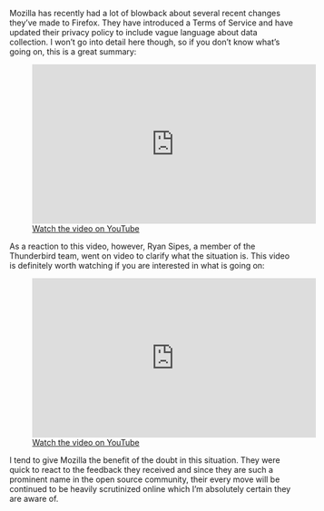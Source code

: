 Mozilla has recently had a lot of blowback about several recent changes they’ve made to Firefox. They have introduced a Terms of Service and have updated their privacy policy to include vague language about data collection. I won’t go into detail here though, so if you don’t know what’s going on, this is a great summary:

<figure><div class="wp-block-embed__wrapper"><iframe loading="lazy" title="I'm ditching Firefox &amp; Mozilla after 10 years of blunders" width="500" height="281" src="https://www.youtube.com/embed/Rc96ISKh2OM?feature=oembed" frameborder="0" allow="accelerometer; autoplay; clipboard-write; encrypted-media; gyroscope; picture-in-picture; web-share" referrerpolicy="strict-origin-when-cross-origin" allowfullscreen=""></iframe></div><figcaption><a href="https://www.youtube.com/watch?v=Rc96ISKh2OM" target="_blank" rel="noreferrer noopener">Watch the video on YouTube</a></figcaption></figure>

As a reaction to this video, however, Ryan Sipes, a member of the Thunderbird team, went on video to clarify what the situation is. This video is definitely worth watching if you are interested in what is going on:

<figure><div class="wp-block-embed__wrapper"><iframe loading="lazy" title="Clarifying what's happening at Mozilla: an Interview with Ryan Sipes from Thunderbird" width="500" height="281" src="https://www.youtube.com/embed/ctg5QzSt5tg?feature=oembed" frameborder="0" allow="accelerometer; autoplay; clipboard-write; encrypted-media; gyroscope; picture-in-picture; web-share" referrerpolicy="strict-origin-when-cross-origin" allowfullscreen=""></iframe></div><figcaption><a href="https://www.youtube.com/watch?v=ctg5QzSt5tg" target="_blank" rel="noreferrer noopener">Watch the video on YouTube</a></figcaption></figure>

I tend to give Mozilla the benefit of the doubt in this situation. They were quick to react to the feedback they received and since they are such a prominent name in the open source community, their every move will be continued to be heavily scrutinized online which I’m absolutely certain they are aware of.